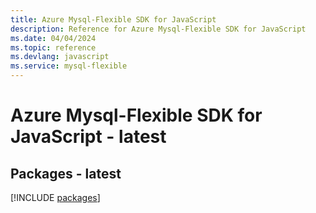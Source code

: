 ```yaml
---
title: Azure Mysql-Flexible SDK for JavaScript
description: Reference for Azure Mysql-Flexible SDK for JavaScript
ms.date: 04/04/2024
ms.topic: reference
ms.devlang: javascript
ms.service: mysql-flexible
---
```

# Azure Mysql-Flexible SDK for JavaScript - latest
## Packages - latest
[!INCLUDE [packages](mysql-flexible-index.md)]